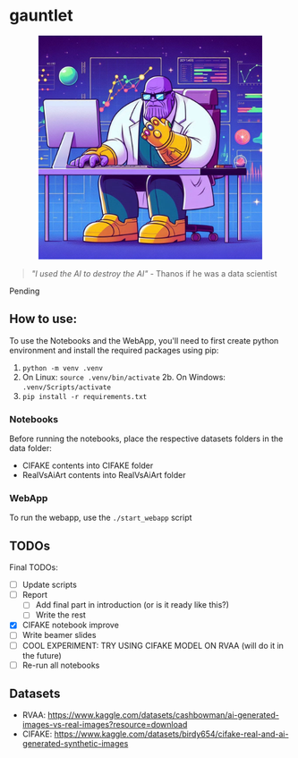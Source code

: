 # gauntlet

<p align="center">
  <img src="res//image.png" alt="Data Thanos" width="400px"/>
</p>

> _"I used the AI to destroy the AI"_
\- Thanos if he was a data scientist

Pending

## How to use:
To use the Notebooks and the WebApp, you'll need to first create python environment and install the required packages using pip:
1. `python -m venv .venv`
2. On Linux: `source .venv/bin/activate`
2b. On Windows: `.venv/Scripts/activate`
3. `pip install -r requirements.txt`

### Notebooks
Before running the notebooks, place the respective datasets folders in the data folder:
- CIFAKE contents into CIFAKE folder
- RealVsAiArt contents into RealVsAiArt folder

### WebApp
To run the webapp, use the `./start_webapp` script

## TODOs
Final TODOs:
- [ ] Update scripts
- [ ] Report
    - [ ] Add final part in introduction (or is it ready like this?)
    - [ ] Write the rest
- [x] CIFAKE notebook improve
- [ ] Write beamer slides
- [ ] COOL EXPERIMENT: TRY USING CIFAKE MODEL ON RVAA (will do it in the future)
- [ ] Re-run all notebooks

## Datasets
- RVAA: https://www.kaggle.com/datasets/cashbowman/ai-generated-images-vs-real-images?resource=download
- CIFAKE: https://www.kaggle.com/datasets/birdy654/cifake-real-and-ai-generated-synthetic-images